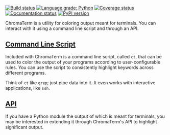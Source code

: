 [![Build status](https://travis-ci.com/hSaria/ChromaTerm.svg?branch=master)](https://travis-ci.com/hSaria/ChromaTerm)
[![Language grade: Python](https://img.shields.io/lgtm/grade/python/g/hSaria/ChromaTerm.svg)](https://lgtm.com/projects/g/hSaria/ChromaTerm/context:python)
[![Coverage status](https://coveralls.io/repos/github/hSaria/ChromaTerm/badge.svg)](https://coveralls.io/github/hSaria/ChromaTerm)
[![Documentation status](https://readthedocs.org/projects/chromaterm/badge/?version=master)](https://chromaterm.readthedocs.io)
[![PyPI version](https://badge.fury.io/py/chromaterm.svg)](https://badge.fury.io/py/chromaterm)

ChromaTerm is a utility for coloring output meant for terminals. You can interact
with it using a command line script and through an API.

## [Command Line Script](./command-line-script)

Included with ChromaTerm is a command line script, called `ct`, that can be used
to color the output of your programs according to user-configurable rules. You
can use the script to consistently highlight keywords across different programs.

Think of `ct` like `grep`; just pipe data into it. It even works with interactive
applications, like `ssh`.

## [API](./api/introduction)

If you have a Python module the output of which is meant for terminals, you may
be interested in extending it through ChromaTerm's API to highlight significant
output.
